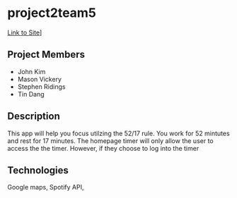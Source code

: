# project2team5
[Link to Site](https://limitless-basin-61713.herokuapp.com/)]
## Project Members
* John Kim
* Mason Vickery
* Stephen Ridings
* Tin Dang

## Description
This app will help you focus utilzing the 52/17 rule. You work for 52 mintutes and rest for 17 minutes. The homepage timer will only allow the user to access the the timer. However, if they choose to log into the timer

## Technologies
Google maps, Spotify API, 
